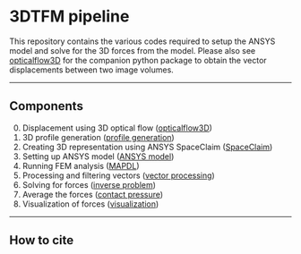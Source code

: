 # 3DTFM pipeline

This repository contains the various codes required to setup the ANSYS model and solve for the 3D forces from the 
model. Please also see [opticalflow3D](https://gitlab.com/xianbin.yong13/opticalflow3d) for the companion python 
package to obtain the vector displacements between two image volumes.

***
## Components
0. Displacement using 3D optical flow ([opticalflow3D](https://gitlab.com/xianbin.yong13/opticalflow3d))
1. 3D profile generation ([profile generation](1_Profile_generation))
2. Creating 3D representation using ANSYS SpaceClaim ([SpaceClaim](2_Spaceclaim))
3. Setting up ANSYS model ([ANSYS model](3_ANSYS_model/README.md))
4. Running FEM analysis ([MAPDL](4_MAPDL/README.md))
5. Processing and filtering vectors ([vector processing](5_Vector_processing))
6. Solving for forces ([inverse problem](6_Inverse_problem))
7. Average the forces ([contact pressure](7_Contact_pressure))
8. Visualization of forces ([visualization](8_Visualization))

***
## How to cite